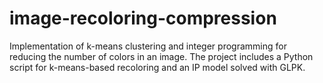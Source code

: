 # image-recoloring-compression
Implementation of k-means clustering and integer programming for reducing the number of colors in an image. The project includes a Python script for k-means-based recoloring and an IP model solved with GLPK.

